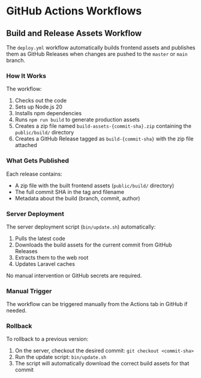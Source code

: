 # GitHub Actions Workflows

## Build and Release Assets Workflow

The `deploy.yml` workflow automatically builds frontend assets and publishes them as GitHub Releases when changes are pushed to the `master` or `main` branch.

### How It Works

The workflow:
1. Checks out the code
2. Sets up Node.js 20
3. Installs npm dependencies
4. Runs `npm run build` to generate production assets
5. Creates a zip file named `build-assets-{commit-sha}.zip` containing the `public/build/` directory
6. Creates a GitHub Release tagged as `build-{commit-sha}` with the zip file attached

### What Gets Published

Each release contains:
- A zip file with the built frontend assets (`public/build/` directory)
- The full commit SHA in the tag and filename
- Metadata about the build (branch, commit, author)

### Server Deployment

The server deployment script (`bin/update.sh`) automatically:
1. Pulls the latest code
2. Downloads the build assets for the current commit from GitHub Releases
3. Extracts them to the web root
4. Updates Laravel caches

No manual intervention or GitHub secrets are required.

### Manual Trigger

The workflow can be triggered manually from the Actions tab in GitHub if needed.

### Rollback

To rollback to a previous version:
1. On the server, checkout the desired commit: `git checkout <commit-sha>`
2. Run the update script: `bin/update.sh`
3. The script will automatically download the correct build assets for that commit
